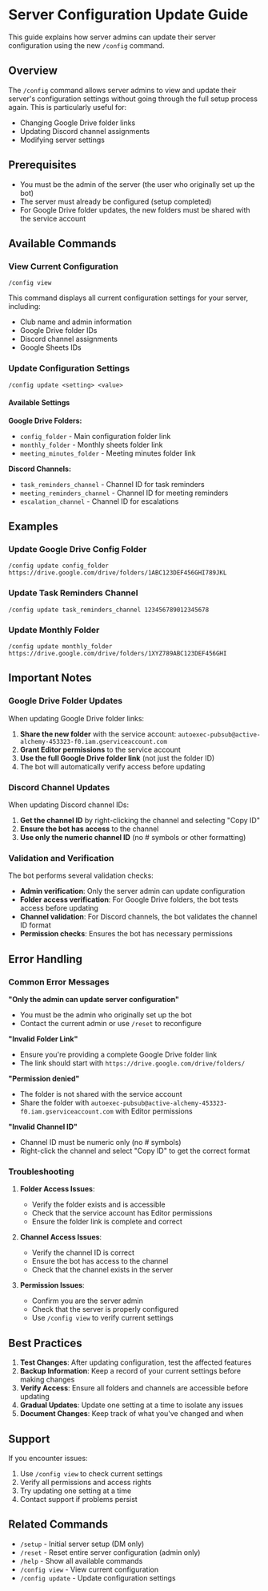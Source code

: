 # Server Configuration Update Guide

This guide explains how server admins can update their server configuration using the new `/config` command.

## Overview

The `/config` command allows server admins to view and update their server's configuration settings without going through the full setup process again. This is particularly useful for:

- Changing Google Drive folder links
- Updating Discord channel assignments
- Modifying server settings

## Prerequisites

- You must be the admin of the server (the user who originally set up the bot)
- The server must already be configured (setup completed)
- For Google Drive folder updates, the new folders must be shared with the service account

## Available Commands

### View Current Configuration

```
/config view
```

This command displays all current configuration settings for your server, including:
- Club name and admin information
- Google Drive folder IDs
- Discord channel assignments
- Google Sheets IDs

### Update Configuration Settings

```
/config update <setting> <value>
```

#### Available Settings

**Google Drive Folders:**
- `config_folder` - Main configuration folder link
- `monthly_folder` - Monthly sheets folder link  
- `meeting_minutes_folder` - Meeting minutes folder link

**Discord Channels:**
- `task_reminders_channel` - Channel ID for task reminders
- `meeting_reminders_channel` - Channel ID for meeting reminders
- `escalation_channel` - Channel ID for escalations

## Examples

### Update Google Drive Config Folder

```
/config update config_folder https://drive.google.com/drive/folders/1ABC123DEF456GHI789JKL
```

### Update Task Reminders Channel

```
/config update task_reminders_channel 123456789012345678
```

### Update Monthly Folder

```
/config update monthly_folder https://drive.google.com/drive/folders/1XYZ789ABC123DEF456GHI
```

## Important Notes

### Google Drive Folder Updates

When updating Google Drive folder links:

1. **Share the new folder** with the service account: `autoexec-pubsub@active-alchemy-453323-f0.iam.gserviceaccount.com`
2. **Grant Editor permissions** to the service account
3. **Use the full Google Drive folder link** (not just the folder ID)
4. The bot will automatically verify access before updating

### Discord Channel Updates

When updating Discord channel IDs:

1. **Get the channel ID** by right-clicking the channel and selecting "Copy ID"
2. **Ensure the bot has access** to the channel
3. **Use only the numeric channel ID** (no # symbols or other formatting)

### Validation and Verification

The bot performs several validation checks:

- **Admin verification**: Only the server admin can update configuration
- **Folder access verification**: For Google Drive folders, the bot tests access before updating
- **Channel validation**: For Discord channels, the bot validates the channel ID format
- **Permission checks**: Ensures the bot has necessary permissions

## Error Handling

### Common Error Messages

**"Only the admin can update server configuration"**
- You must be the admin who originally set up the bot
- Contact the current admin or use `/reset` to reconfigure

**"Invalid Folder Link"**
- Ensure you're providing a complete Google Drive folder link
- The link should start with `https://drive.google.com/drive/folders/`

**"Permission denied"**
- The folder is not shared with the service account
- Share the folder with `autoexec-pubsub@active-alchemy-453323-f0.iam.gserviceaccount.com` with Editor permissions

**"Invalid Channel ID"**
- Channel ID must be numeric only (no # symbols)
- Right-click the channel and select "Copy ID" to get the correct format

### Troubleshooting

1. **Folder Access Issues**:
   - Verify the folder exists and is accessible
   - Check that the service account has Editor permissions
   - Ensure the folder link is complete and correct

2. **Channel Access Issues**:
   - Verify the channel ID is correct
   - Ensure the bot has access to the channel
   - Check that the channel exists in the server

3. **Permission Issues**:
   - Confirm you are the server admin
   - Check that the server is properly configured
   - Use `/config view` to verify current settings

## Best Practices

1. **Test Changes**: After updating configuration, test the affected features
2. **Backup Information**: Keep a record of your current settings before making changes
3. **Verify Access**: Ensure all folders and channels are accessible before updating
4. **Gradual Updates**: Update one setting at a time to isolate any issues
5. **Document Changes**: Keep track of what you've changed and when

## Support

If you encounter issues:

1. Use `/config view` to check current settings
2. Verify all permissions and access rights
3. Try updating one setting at a time
4. Contact support if problems persist

## Related Commands

- `/setup` - Initial server setup (DM only)
- `/reset` - Reset entire server configuration (admin only)
- `/help` - Show all available commands
- `/config view` - View current configuration
- `/config update` - Update configuration settings
